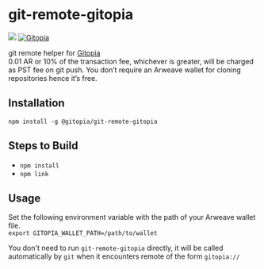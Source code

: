 # git-remote-gitopia

[![](https://img.shields.io/npm/v/@gitopia/git-remote-gitopia?color=)](https://www.npmjs.com/package/@gitopia/git-remote-gitopia)
[![Gitopia](https://img.shields.io/endpoint?style=&url=https://gitopia.org/mirror-badge.json)](https://gitopia.org/#/z_TqsbmVJOKzpuQH4YrYXv_Q0DrkwDwc0UqapRrE0Do/git-remote-gitopia)

git remote helper for [Gitopia](https://gitopia.org)  
0.01 AR or 10% of the transaction fee, whichever is greater, will be charged as PST fee on git push. You don’t require an Arweave wallet for cloning repositories hence it’s free.

## Installation

`npm install -g @gitopia/git-remote-gitopia`

## Steps to Build

- `npm install`
- `npm link`

## Usage

Set the following environment variable with the path of your Arweave wallet file.  
`export GITOPIA_WALLET_PATH=/path/to/wallet`

You don't need to run `git-remote-gitopia` directly, it will be called automatically by `git` when it encounters remote of the form `gitopia://`
